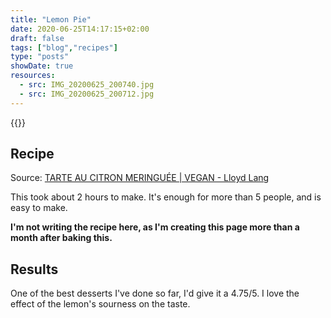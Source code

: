 ```yaml
---
title: "Lemon Pie"
date: 2020-06-25T14:17:15+02:00
draft: false
tags: ["blog","recipes"]
type: "posts"
showDate: true
resources:
  - src: IMG_20200625_200740.jpg
  - src: IMG_20200625_200712.jpg
---
```


{{<gallery>}}

## Recipe

Source: [TARTE AU CITRON MERINGUÉE | VEGAN -  Lloyd Lang](https://www.youtube.com/watch?v=EaStrywOa3k)

This took about 2 hours to make. It's enough for more than 5 people, and is easy to make.

**I'm not writing the recipe here, as I'm creating this page more than a month after baking this.**

## Results

One of the best desserts I've done so far, I'd give it a 4.75/5. I love the effect of the lemon's sourness on the taste.
